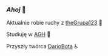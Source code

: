### *Ahoj* 👋

Aktualnie robie ruchy z [theGrupa123](https://github.com/orgs/AGH-Narzedzia-Informatyczne-2021-2022/teams/the-grupa123) :busts_in_silhouette:

Studiuję w [AGH](https://www.agh.edu.pl) :book:

Przyszły twórca [DarioBota](https://github.com/AGH-Narzedzia-Informatyczne-2021-2022/theGrupa123) :wheelchair:



<script src="https://gist.github.com/pepe5p/bd46d372b2a6f0f93f4b2337c6f1188c.js"></script>
